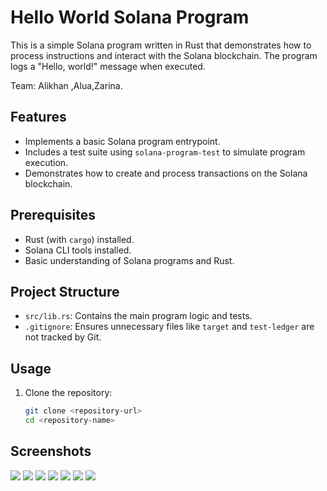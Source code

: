 # Hello World Solana Program

This is a simple Solana program written in Rust that demonstrates how to process instructions and interact with the Solana blockchain. The program logs a "Hello, world!" message when executed.

Team: Alikhan ,Alua,Zarina.
## Features

- Implements a basic Solana program entrypoint.
- Includes a test suite using `solana-program-test` to simulate program execution.
- Demonstrates how to create and process transactions on the Solana blockchain.

## Prerequisites

- Rust (with `cargo`) installed.
- Solana CLI tools installed.
- Basic understanding of Solana programs and Rust.

## Project Structure

- `src/lib.rs`: Contains the main program logic and tests.
- `.gitignore`: Ensures unnecessary files like `target` and `test-ledger` are not tracked by Git.

## Usage

1. Clone the repository:
   ```bash
   git clone <repository-url>
   cd <repository-name>
   

## Screenshots

<img src="/assets/1.png">
<img src="/assets/2.png">
<img src="/assets/3.png">
<img src="/assets/4.png">
<img src="/assets/5.png">
<img src="/assets/6.png">
<img src="/assets/7.png">